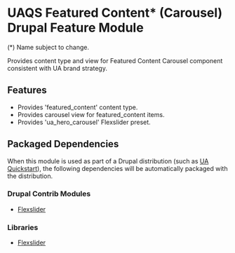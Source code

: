 # UAQS Featured Content* (Carousel) Drupal Feature Module

(*) Name subject to change.

Provides content type and view for Featured Content Carousel component consistent with UA brand strategy.

## Features

- Provides 'featured_content' content type.
- Provides carousel view for featured_content items.
- Provides 'ua_hero_carousel' Flexslider preset.

## Packaged Dependencies

When this module is used as part of a Drupal distribution (such as [UA Quickstart](https://bitbucket.org/ua_drupal/ua_quickstart)), the following dependencies will be automatically packaged with the distribution.

### Drupal Contrib Modules

- [Flexslider](https://www.drupal.org/project/flexslider)

### Libraries

- [Flexslider](http://www.woothemes.com/flexslider/)
